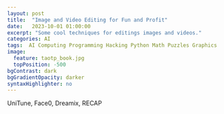 ```yaml
---
layout: post
title:  "Image and Video Editing for Fun and Profit"
date:   2023-10-01 01:00:00
excerpt: "Some cool techniques for editings images and videos."
categories: AI
tags:  AI Computing Programming Hacking Python Math Puzzles Graphics
image:
  feature: taotp_book.jpg
  topPosition: -500
bgContrast: dark
bgGradientOpacity: darker
syntaxHighlighter: no
---
```


UniTune, Face0, Dreamix, RECAP

